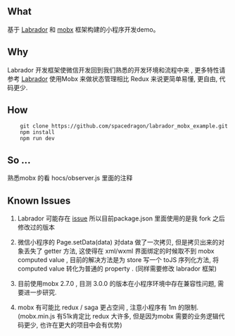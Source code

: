 ## What
基于 [Labrador](https://github.com/maichong/labrador) 和 [mobx](https://mobx.js.org/index.html) 框架构建的小程序开发demo。

## Why 
Labrador 开发框架使微信开发回到我们熟悉的开发环境和流程中来 ,  更多特性请参考 [Labrador](https://github.com/maichong/labrador)
使用Mobx 来做状态管理相比 Redux 来说更简单易懂, 更自由,  代码更少.

## How  

```
	git clone https://github.com/spacedragon/labrador_mobx_example.git
	npm install
	npm run dev
```

## So ...
熟悉mobx 的看 hocs/observer.js  里面的注释

## Known Issues
1. Labrador 可能存在 [issue](https://github.com/maichong/labrador/issues/35)  所以目前package.json 里面使用的是我 fork 之后修改过的版本

2. 微信小程序的 Page.setData(data)  对data 做了一次拷贝, 但是拷贝出来的对象丢失了 getter 方法, 这使得在 xml/wxml 界面绑定的时候取不到 mobx computed value ,  目前的解决方法是为 store 写一个 toJS 序列化方法, 将 computed value 转化为普通的 property .  (同样需要修改 labrador 框架)
3. 目前使用mobx 2.7.0  , 目测 3.0.0  的版本在小程序环境中存在兼容性问题, 需要进一步研究.
4. mobx 有可能比  redux / saga  更占空间 ,  注意小程序有 1m 的限制.  (mobx.min.js 有51k肯定比 redux 大许多, 但是因为mobx 需要的业务逻辑代码更少, 也许在更大的项目中会有优势)



